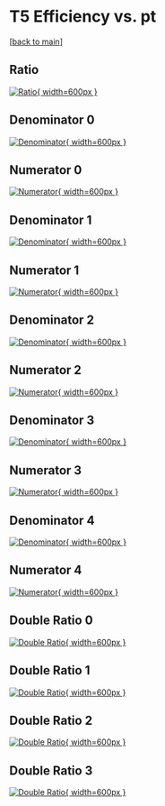 # T5 Efficiency vs. pt

[[back to main](./)]



## Ratio

[![Ratio](../mtv/var/T5_vtr_211_0_eff_pt.png){ width=600px }](../mtv/var/T5_vtr_211_0_eff_pt.pdf)

## Denominator 0

[![Denominator](../mtv/den/T5_vtr_211_0_eff_pt_den0.png){ width=600px }](../mtv/den/T5_vtr_211_0_eff_pt_den0.pdf)

## Numerator 0

[![Numerator](../mtv/num/T5_vtr_211_0_eff_pt_num0.png){ width=600px }](../mtv/num/T5_vtr_211_0_eff_pt_num0.pdf)

## Denominator 1

[![Denominator](../mtv/den/T5_vtr_211_0_eff_pt_den1.png){ width=600px }](../mtv/den/T5_vtr_211_0_eff_pt_den1.pdf)

## Numerator 1

[![Numerator](../mtv/num/T5_vtr_211_0_eff_pt_num1.png){ width=600px }](../mtv/num/T5_vtr_211_0_eff_pt_num1.pdf)

## Denominator 2

[![Denominator](../mtv/den/T5_vtr_211_0_eff_pt_den2.png){ width=600px }](../mtv/den/T5_vtr_211_0_eff_pt_den2.pdf)

## Numerator 2

[![Numerator](../mtv/num/T5_vtr_211_0_eff_pt_num2.png){ width=600px }](../mtv/num/T5_vtr_211_0_eff_pt_num2.pdf)

## Denominator 3

[![Denominator](../mtv/den/T5_vtr_211_0_eff_pt_den3.png){ width=600px }](../mtv/den/T5_vtr_211_0_eff_pt_den3.pdf)

## Numerator 3

[![Numerator](../mtv/num/T5_vtr_211_0_eff_pt_num3.png){ width=600px }](../mtv/num/T5_vtr_211_0_eff_pt_num3.pdf)

## Denominator 4

[![Denominator](../mtv/den/T5_vtr_211_0_eff_pt_den4.png){ width=600px }](../mtv/den/T5_vtr_211_0_eff_pt_den4.pdf)

## Numerator 4

[![Numerator](../mtv/num/T5_vtr_211_0_eff_pt_num4.png){ width=600px }](../mtv/num/T5_vtr_211_0_eff_pt_num4.pdf)

## Double Ratio 0

[![Double Ratio](../mtv/ratio/T5_vtr_211_0_eff_pt_ratio0.png){ width=600px }](../mtv/ratio/T5_vtr_211_0_eff_pt_ratio0.pdf)

## Double Ratio 1

[![Double Ratio](../mtv/ratio/T5_vtr_211_0_eff_pt_ratio1.png){ width=600px }](../mtv/ratio/T5_vtr_211_0_eff_pt_ratio1.pdf)

## Double Ratio 2

[![Double Ratio](../mtv/ratio/T5_vtr_211_0_eff_pt_ratio2.png){ width=600px }](../mtv/ratio/T5_vtr_211_0_eff_pt_ratio2.pdf)

## Double Ratio 3

[![Double Ratio](../mtv/ratio/T5_vtr_211_0_eff_pt_ratio3.png){ width=600px }](../mtv/ratio/T5_vtr_211_0_eff_pt_ratio3.pdf)

